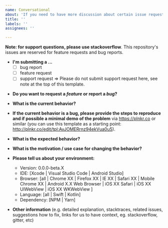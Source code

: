 ```yaml
---
name: Conversational
about: 'If you need to have more discussion about certain issue request  '
title: ''
labels: ''
assignees: ''

---
```


**Note: for support questions, please use stackoverflow**. This repository's issues are reserved for feature requests and bug reports.

- **I'm submitting a ...**
  - [ ] bug report
  - [ ] feature request
  - [ ] support request => Please do not submit support request here, see note at the top of this template.

* **Do you want to request a _feature_ or report a _bug_?**

- **What is the current behavior?**

* **If the current behavior is a bug, please provide the steps to reproduce and if possible a minimal demo of the problem** via
  https://plnkr.co or similar (you can use this template as a starting point: http://plnkr.co/edit/tpl:AvJOMERrnz94ekVua0u5).

- **What is the expected behavior?**

* **What is the motivation / use case for changing the behavior?**

- **Please tell us about your environment:**

  - Version: 0.0.0-beta.X
  - IDE: [Xcode | Visual Studio Code | Android Studio]
  - Browser: [all | Chrome XX | Firefox XX | IE XX | Safari XX | Mobile Chrome XX | Android X.X Web Browser | iOS XX Safari | iOS XX UIWebView | iOS XX WKWebView ]
  - Language: [all | Swift | Kotlin]
  - Dependency: [NPM | Yarn]

* **Other information** (e.g. detailed explanation, stacktraces, related issues, suggestions how to fix, links for us to have context, eg. stackoverflow, gitter, etc)
